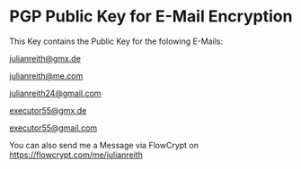 # PGP Public Key for E-Mail Encryption

This Key contains the Public Key for the folowing E-Mails:

julianreith@gmx.de 

julianreith@me.com 

julianreith24@gmail.com 

executor55@gmx.de 

executor55@gmail.com 

You can also send me a Message via FlowCrypt on https://flowcrypt.com/me/julianreith
